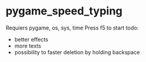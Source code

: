 # pygame_speed_typing
Requiers pygame, os, sys, time
Press f5 to start
todo:
- better effects
- more texts
- possibility to faster deletion by holding backspace
